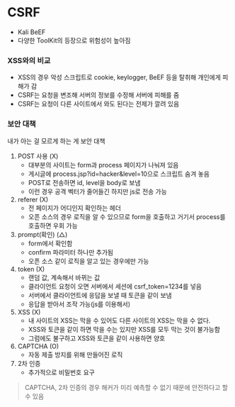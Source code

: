 # CSRF
- Kali BeEF
- 다양한 ToolKit의 등장으로 위험성이 높아짐

### XSS와의 비교
- XSS의 경우 악성 스크립트로 cookie, keylogger, BeEF 등을 탈취해 개인에게 피해가 감
- CSRF는 요청을 변조해 서버의 정보를 수정해 서버에 피해를 줌
- CSRF는 요청이 다른 사이트에서 와도 된다는 전제가 깔려 있음

### 보안 대책
내가 아는 걸 모르게 하는 게 보안 대책
1. POST 사용 (X)
    - 대부분의 사이트는 form과 process 페이지가 나눠져 있음
    - 게시글에 process.jsp?id=hacker&level=10으로 스크립트 숨겨 놓음
    - POST로 전송하면 id, level을 body로 보냄
    - 이런 경우 공격 벡터가 줄어들긴 하지만 js로 전송 가능
2. referer (X)
    - 전 페이지가 어디인지 확인하는 헤더
    - 오픈 소스의 경우 로직을 알 수 있으므로 form을 호출하고 거기서 process를 호출하면 우회 가능
3. prompt(확인) (△)
    - form에서 확인함
    - confirm 파라미터 하나만 추가됨
    - 오픈 소스 같이 로직을 알고 있는 경우에만 가능
4. token (X)
    - 랜덤 값, 계속해서 바뀌는 값
    - 클라이언트 요청이 오면 서버에서 세션에 csrf_token=1234를 넣음
    - 서버에서 클라이언트에 응답을 보낼 때 토큰을 같이 보냄
    - 응답을 받아서 조작 가능(js를 이용해서)
5. XSS (X)
    - 내 사이트의 XSS는 막을 수 있어도 다른 사이트의 XSS는 막을 수 없다.
    - XSS와 토큰을 같이 하면 막을 수는 있지만 XSS를 모두 막는 것이 불가능함
    - 그럼에도 불구하고 XSS와 토큰을 같이 사용하면 양호
6. CAPTCHA (O)
    - 자동 제출 방지를 위해 만들어진 로직
7. 2차 인증
    - 추가적으로 비밀번호 요구

> CAPTCHA, 2차 인증의 경우 해커가 미리 예측할 수 없기 때문에 안전하다고 할 수 있음
